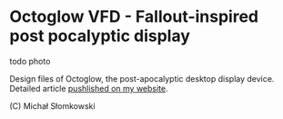 # Octoglow VFD - Fallout-inspired post pocalyptic display

todo photo

Design files of Octoglow, the post-apocalyptic desktop display device. Detailed article [pushlished on my website](https://slomkowski.eu/projects/octoglow-vfd-fallout-inspired-display/).

(C) Michał Słomkowski

